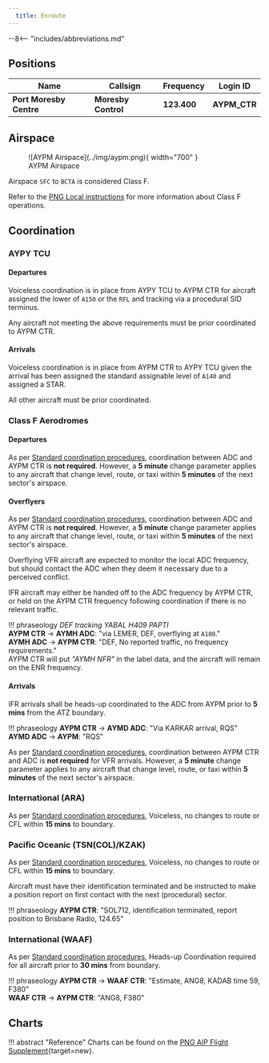 ```yaml
---
  title: Enroute
---
```


--8<-- "includes/abbreviations.md"

## Positions

| Name                    | Callsign         | Frequency | Login ID    |
| ----------------------- | --------- | ---------------- | --------- |
| **Port Moresby Centre** | **Moresby Control** | **123.400** | **AYPM_CTR** |

## Airspace
<figure markdown>
![AYPM Airspace](../img/aypm.png){ width="700" }
  <figcaption>AYPM Airspace</figcaption>
</figure>

Airspace `SFC` to `BCTA` is considered Class F.

Refer to the [PNG Local instructions](../) for more information about Class F operations.

## Coordination
### AYPY TCU
#### Departures
Voiceless coordination is in place from AYPY TCU to AYPM CTR for aircraft assigned the lower of `A150` or the `RFL` and tracking via a procedural SID terminus.

Any aircraft not meeting the above requirements must be prior coordinated to AYPM CTR.

#### Arrivals
Voiceless coordination is in place from AYPM CTR to AYPY TCU given the arrival has been assigned the standard assignable level of `A140` and assigned a STAR.

All other aircraft must be prior coordinated.

### Class F Aerodromes
#### Departures
As per [Standard coordination procedures](../../controller-skills/coordination/#octa-coordination), coordination between ADC and AYPM CTR is **not required**. However, a **5 minute** change parameter applies to any aircraft that change level, route, or taxi within **5 minutes** of the next sector's airspace.

#### Overflyers
As per [Standard coordination procedures](../../controller-skills/coordination/#octa-coordination), coordination between ADC and AYPM CTR is **not required**. However, a **5 minute** change parameter applies to any aircraft that change level, route, or taxi within **5 minutes** of the next sector's airspace.

Overflying VFR aircraft are expected to monitor the local ADC frequency, but should contact the ADC when they deem it necessary due to a perceived conflict.

IFR aircraft may either be handed off to the ADC frequency by AYPM CTR, or held on the AYPM CTR frequency following coordination if there is no relevant traffic.

!!! phraseology
    *DEF tracking YABAL H409 PAPTI*  
    <span class="hotline">**AYPM CTR** -> **AYMH ADC**</span>: "via LEMER, DEF, overflying at `A180`."  
    <span class="hotline">**AYMH ADC** -> **AYPM CTR**</span>: "DEF, No reported traffic, no frequency requirements."  
    AYPM CTR will put *"AYMH NFR"* in the label data, and the aircraft will remain on the ENR frequency.

#### Arrivals
IFR arrivals shall be heads-up coordinated to the ADC from AYPM prior to **5 mins** from the ATZ boundary.

!!! phraseology
    <span class="hotline">**AYPM CTR** -> **AYMD ADC**</span>: "Via KARKAR arrival, RQS”  
    <span class="hotline">**AYMD ADC** -> **AYPM**</span>: "RQS"  

As per [Standard coordination procedures](../../controller-skills/coordination/#octa-coordination), coordination between AYPM CTR and ADC is **not required** for VFR arrivals. However, a **5 minute** change parameter applies to any aircraft that change level, route, or taxi within **5 minutes** of the next sector's airspace.

### International (ARA)
As per [Standard coordination procedures](../../controller-skills/coordination/#pacific-units), Voiceless, no changes to route or CFL within **15 mins** to boundary.
    
### Pacific Oceanic (TSN(COL)/KZAK)
As per [Standard coordination procedures](../../controller-skills/coordination/#pacific-units), Voiceless, no changes to route or CFL within **15 mins** to boundary.

Aircraft must have their identification terminated and be instructed to make a position report on first contact with the next (procedural) sector.

!!! phraseology
    **AYPM CTR**: "SOL712, identification terminated, report position to Brisbane Radio, 124.65"

### International (WAAF)
As per [Standard coordination procedures](../../controller-skills/coordination/#other-units), Heads-up Coordination required for all aircraft prior to **30 mins** from boundary.

!!! phraseology
    <span class="coldline">**AYPM CTR** -> **WAAF CTR**</span>: "Estimate, ANG8, KADAB time 59, F380"  
    <span class="coldline">**WAAF CTR** -> **AYPM CTR**</span>: "ANG8, F380"

## Charts
!!! abstract "Reference"
    Charts can be found on the [PNG AIP Flight Supplement](https://www.niuskypacific.com.pg/aip-flight-supplements/){target=new}.
